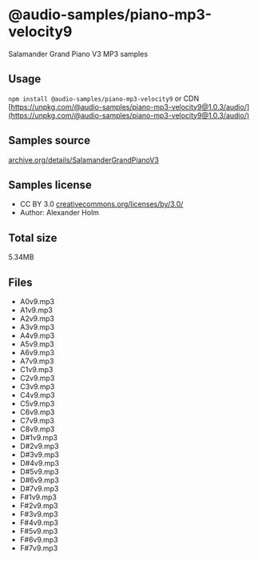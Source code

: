# @audio-samples/piano-mp3-velocity9

Salamander Grand Piano V3 MP3 samples

## Usage

`npm install @audio-samples/piano-mp3-velocity9` or CDN [https://unpkg.com/@audio-samples/piano-mp3-velocity9@1.0.3/audio/](https://unpkg.com/@audio-samples/piano-mp3-velocity9@1.0.3/audio/)

## Samples source

[archive.org/details/SalamanderGrandPianoV3](https://archive.org/details/SalamanderGrandPianoV3)

## Samples license

- CC BY 3.0 [creativecommons.org/licenses/by/3.0/](http://creativecommons.org/licenses/by/3.0/)
- Author: Alexander Holm 

## Total size

5.34MB

## Files

- A0v9.mp3
- A1v9.mp3
- A2v9.mp3
- A3v9.mp3
- A4v9.mp3
- A5v9.mp3
- A6v9.mp3
- A7v9.mp3
- C1v9.mp3
- C2v9.mp3
- C3v9.mp3
- C4v9.mp3
- C5v9.mp3
- C6v9.mp3
- C7v9.mp3
- C8v9.mp3
- D#1v9.mp3
- D#2v9.mp3
- D#3v9.mp3
- D#4v9.mp3
- D#5v9.mp3
- D#6v9.mp3
- D#7v9.mp3
- F#1v9.mp3
- F#2v9.mp3
- F#3v9.mp3
- F#4v9.mp3
- F#5v9.mp3
- F#6v9.mp3
- F#7v9.mp3